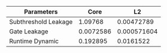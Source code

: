 | Parameters | Core | L2 |
| --- | --- | --- |
| Subthreshold Leakage | 1.09768 | 0.00472789 |
| Gate Leakage | 0.0072586 | 0.000571604 |
| Runtime Dynamic | 0.192895 | 0.0161522 |
